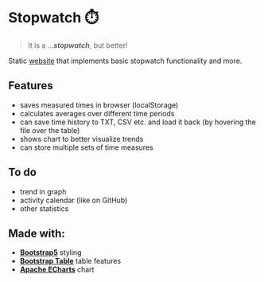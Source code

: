 # Stopwatch :stopwatch:
> It is a ...***stopwatch***, but better!

Static [website](itzterra.github.io/Stopwatch/) that implements basic stopwatch functionality and more.

## Features
- saves measured times in browser (localStorage)
- calculates averages over different time periods
- can save time history to TXT, CSV etc. and load it back (by hovering the file over the table)
- shows chart to better visualize trends
- can store multiple sets of time measures

## To do
- trend in graph
- activity calendar (like on GitHub)
- other statistics

## Made with:
- [**Bootstrap5**](https://getbootstrap.com/) styling
- [**Bootstrap Table**](https://bootstrap-table.com/) table features
- [**Apache ECharts**](https://echarts.apache.org/en/index.html) chart
